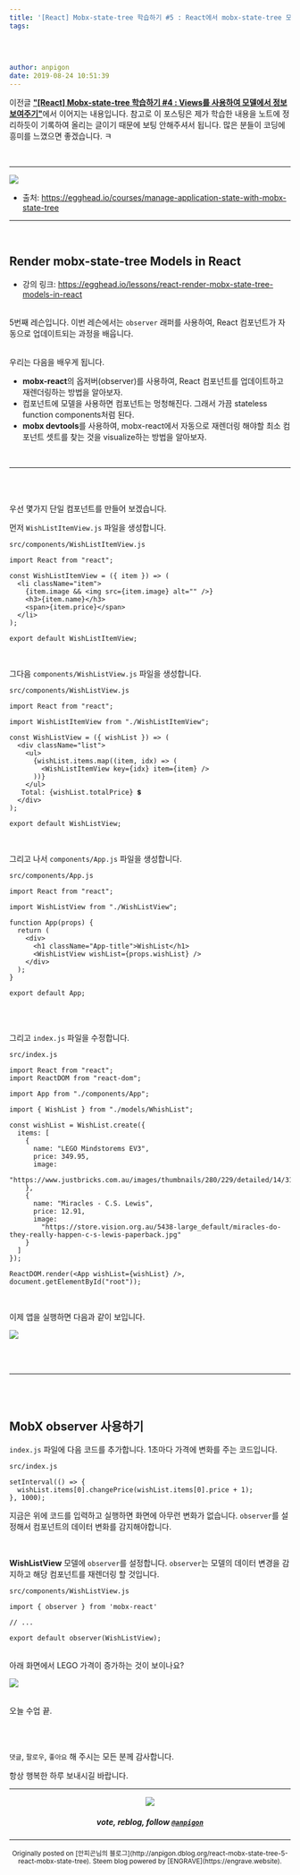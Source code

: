 ```yaml
---
title: '[React] Mobx-state-tree 학습하기 #5 : React에서 mobx-state-tree 모델 렌더링하기'
tags:
  
  
  
  
author: anpigon
date: 2019-08-24 10:51:39
---
```


이전글 [**"\[React\] Mobx-state-tree 학습하기 #4 : Views를 사용하여 모델에서 정보 보여주기"**](/zzan/@anpigon/react-native-manage-application-state-with-mobx-state-tree-4)에서 이어지는 내용입니다. 참고로 이 포스팅은 제가 학습한 내용을 노트에 정리하듯이 기록하여 올리는 글이기 때문에 보팅 안해주셔서 됩니다.  많은 분들이 코딩에 흥미를  느꼈으면 좋겠습니다.  ㅋ

<br>

***

![](https://files.steempeak.com/file/steempeak/anpigon/sYISPibs-E1848CE185A6E18486E185A9E186A820E1848BE185A5E186B9E18482E185B3E186AB20E18483E185B5E1848CE185A1E1848BE185B5E186AB.png)
* 출처: https://egghead.io/courses/manage-application-state-with-mobx-state-tree

***

<br>

## Render mobx-state-tree Models in React

* 강의 링크: https://egghead.io/lessons/react-render-mobx-state-tree-models-in-react

<br>5번째 레슨입니다. 이번 레슨에서는 `observer` 래퍼를 사용하여, React 컴포넌트가 자동으로 업데이트되는 과정을 배웁니다.



<br>우리는 다음을 배우게 됩니다.

*  **mobx-react**의 옵저버(observer)를 사용하여, React 컴포넌트를 업데이트하고 재렌더링하는 방법을 알아보자.
* 컴포넌트에 모델을 사용하면 컴포넌트는 멍청해진다. 그래서 가끔 stateless function components처럼 된다.
* **mobx devtools**를 사용하여, mobx-react에서 자동으로 재렌더링 해야할 최소 컴포넌트 셋트를 찾는 것을 visualize하는 방법을 알아보자.

<br>

***



<br><br>

우선 몇가지 단일 컴포넌트를 만들어 보겠습니다. 

먼저 `WishListItemView.js` 파일을 생성합니다.

`src/components/WishListItemView.js`

```
import React from "react";

const WishListItemView = ({ item }) => (
  <li className="item">
    {item.image && <img src={item.image} alt="" />}
    <h3>{item.name}</h3>
    <span>{item.price}</span>
  </li>
);

export default WishListItemView;

```

<br>

그다음 `components/WishListView.js` 파일을 생성합니다. 

`src/components/WishListView.js`
```
import React from "react";

import WishListItemView from "./WishListItemView";

const WishListView = ({ wishList }) => (
  <div className="list">
    <ul>
      {wishList.items.map((item, idx) => (
        <WishListItemView key={idx} item={item} />
      ))}
    </ul>
   Total: {wishList.totalPrice} 💲
  </div>
);

export default WishListView;

```

<br>

그리고 나서 `components/App.js` 파일을 생성합니다. 

`src/components/App.js`
```
import React from "react";

import WishListView from "./WishListView";

function App(props) {
  return (
    <div>
      <h1 className="App-title">WishList</h1>
      <WishListView wishList={props.wishList} />
    </div>
  );
}

export default App;
```

<br>

<br>그리고 `index.js` 파일을 수정합니다.

`src/index.js`
```
import React from "react";
import ReactDOM from "react-dom";

import App from "./components/App";

import { WishList } from "./models/WhishList";

const wishList = WishList.create({
  items: [
    {
      name: "LEGO Mindstorems EV3",
      price: 349.95,
      image:
        "https://www.justbricks.com.au/images/thumbnails/280/229/detailed/14/31313LEGOMINDSTORMSNXTEV3.png"
    },
    {
      name: "Miracles - C.S. Lewis",
      price: 12.91,
      image:
        "https://store.vision.org.au/5438-large_default/miracles-do-they-really-happen-c-s-lewis-paperback.jpg"
    }
  ]
});

ReactDOM.render(<App wishList={wishList} />, document.getElementById("root"));
```

<br>

이제 앱을 실행하면 다음과 같이 보입니다.

![](https://files.steempeak.com/file/steempeak/anpigon/46y4Ng2j-E18489E185B3E1848FE185B3E18485E185B5E186ABE18489E185A3E186BA202019-08-182012.59.18.png)


<br><br>

***

<br><br>

## MobX observer 사용하기


`index.js` 파일에 다음 코드를 추가합니다. 1초마다 가격에 변화를 주는 코드입니다.

`src/index.js`

```
setInterval(() => {
  wishList.items[0].changePrice(wishList.items[0].price + 1);
}, 1000);
```
지금은 위에 코드를 입력하고 실행하면 화면에 아무런 변화가 없습니다. `observer`를 설정해서 컴포넌트의 데이터 변화를 감지해야합니다.

<br>

**WishListView** 모델에 `observer`를 설정합니다. `observer`는 모델의 데이터 변경을 감지하고 해당 컴포넌트를 재렌더링 할 것입니다.

`src/components/WishListView.js`

```
import { observer } from 'mobx-react'

// ...

export default observer(WishListView);
```

<br>아래 화면에서 LEGO 가격이 증가하는 것이 보이나요?

![](https://files.steempeak.com/file/steempeak/anpigon/XIh7Smjo-2019-08-182013-22-41.2019-08-182013_23_25.gif)

<br>오늘 수업 끝.

<br>
<br>

 `댓글`, `팔로우`, `좋아요` 해 주시는 모든 분께 감사합니다.

항상 행복한 하루 보내시길 바랍니다.

*** 

<center><img src='https://steemitimages.com/400x0/https://cdn.steemitimages.com/DQmQmWhMN6zNrLmKJRKhvSScEgWZmpb8zCeE2Gray1krbv6/BC054B6E-6F73-46D0-88E4-C88EB8167037.jpeg'><h5>vote, reblog, follow <code><a href='/@anpigon'>@anpigon</a></code></h5></center>

 

***
<center><sup>Originally posted on [안피곤님의 블로그](http://anpigon.dblog.org/react-mobx-state-tree-5-react-mobx-state-tree). Steem blog powered by [ENGRAVE](https://engrave.website).</sup></center>
